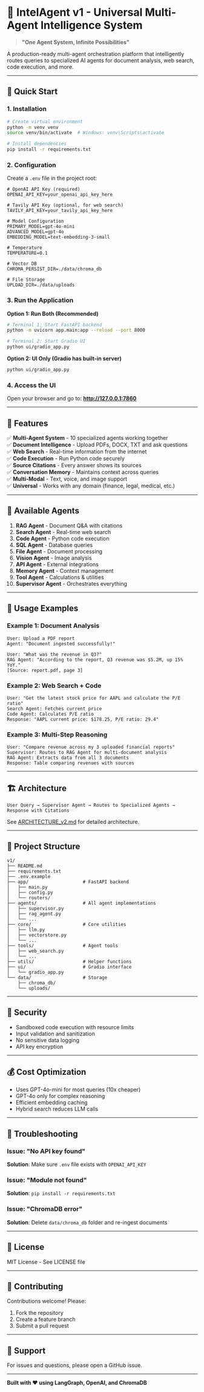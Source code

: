 # 🤖 IntelAgent v1 - Universal Multi-Agent Intelligence System

> **"One Agent System, Infinite Possibilities"**

A production-ready multi-agent orchestration platform that intelligently routes queries to specialized AI agents for document analysis, web search, code execution, and more.

---

## 🚀 Quick Start

### 1. Installation

```bash
# Create virtual environment
python -m venv venv
source venv/bin/activate  # Windows: venv\Scripts\activate

# Install dependencies
pip install -r requirements.txt
```

### 2. Configuration

Create a `.env` file in the project root:

```env
# OpenAI API Key (required)
OPENAI_API_KEY=your_openai_api_key_here

# Tavily API Key (optional, for web search)
TAVILY_API_KEY=your_tavily_api_key_here

# Model Configuration
PRIMARY_MODEL=gpt-4o-mini
ADVANCED_MODEL=gpt-4o
EMBEDDING_MODEL=text-embedding-3-small

# Temperature
TEMPERATURE=0.1

# Vector DB
CHROMA_PERSIST_DIR=./data/chroma_db

# File Storage
UPLOAD_DIR=./data/uploads
```

### 3. Run the Application

**Option 1: Run Both (Recommended)**
```bash
# Terminal 1: Start FastAPI backend
python -m uvicorn app.main:app --reload --port 8000

# Terminal 2: Start Gradio UI
python ui/gradio_app.py
```

**Option 2: UI Only (Gradio has built-in server)**
```bash
python ui/gradio_app.py
```

### 4. Access the UI

Open your browser and go to: **http://127.0.0.1:7860**

---

## 🧩 Features

✅ **Multi-Agent System** - 10 specialized agents working together  
✅ **Document Intelligence** - Upload PDFs, DOCX, TXT and ask questions  
✅ **Web Search** - Real-time information from the internet  
✅ **Code Execution** - Run Python code securely  
✅ **Source Citations** - Every answer shows its sources  
✅ **Conversation Memory** - Maintains context across queries  
✅ **Multi-Modal** - Text, voice, and image support  
✅ **Universal** - Works with any domain (finance, legal, medical, etc.)  

---

## 🤖 Available Agents

1. **RAG Agent** - Document Q&A with citations
2. **Search Agent** - Real-time web search
3. **Code Agent** - Python code execution
4. **SQL Agent** - Database queries
5. **File Agent** - Document processing
6. **Vision Agent** - Image analysis
7. **API Agent** - External integrations
8. **Memory Agent** - Context management
9. **Tool Agent** - Calculations & utilities
10. **Supervisor Agent** - Orchestrates everything

---

## 📖 Usage Examples

### Example 1: Document Analysis
```
User: Upload a PDF report
Agent: "Document ingested successfully!"

User: "What was the revenue in Q3?"
RAG Agent: "According to the report, Q3 revenue was $5.2M, up 15% YoY."
[Source: report.pdf, page 3]
```

### Example 2: Web Search + Code
```
User: "Get the latest stock price for AAPL and calculate the P/E ratio"
Search Agent: Fetches current price
Code Agent: Calculates P/E ratio
Response: "AAPL current price: $178.25, P/E ratio: 29.4"
```

### Example 3: Multi-Step Reasoning
```
User: "Compare revenue across my 3 uploaded financial reports"
Supervisor: Routes to RAG Agent for multi-document analysis
RAG Agent: Extracts data from all 3 documents
Response: Table comparing revenues with sources
```

---

## 🏗️ Architecture

```
User Query → Supervisor Agent → Routes to Specialized Agents → Response with Citations
```

See [ARCHITECTURE_v2.md](../ARCHITECTURE_v2.md) for detailed architecture.

---

## 📁 Project Structure

```
v1/
├── README.md
├── requirements.txt
├── .env.example
├── app/                    # FastAPI backend
│   ├── main.py
│   ├── config.py
│   └── routers/
├── agents/                 # All agent implementations
│   ├── supervisor.py
│   ├── rag_agent.py
│   └── ...
├── core/                   # Core utilities
│   ├── llm.py
│   ├── vectorstore.py
│   └── ...
├── tools/                  # Agent tools
│   ├── web_search.py
│   └── ...
├── utils/                  # Helper functions
├── ui/                     # Gradio interface
│   └── gradio_app.py
└── data/                   # Storage
    ├── chroma_db/
    └── uploads/
```

---

## 🔐 Security

- Sandboxed code execution with resource limits
- Input validation and sanitization
- No sensitive data logging
- API key encryption

---

## 💰 Cost Optimization

- Uses GPT-4o-mini for most queries (10x cheaper)
- GPT-4o only for complex reasoning
- Efficient embedding caching
- Hybrid search reduces LLM calls

---

## 🐛 Troubleshooting

### Issue: "No API key found"
**Solution**: Make sure `.env` file exists with `OPENAI_API_KEY`

### Issue: "Module not found"
**Solution**: `pip install -r requirements.txt`

### Issue: "ChromaDB error"
**Solution**: Delete `data/chroma_db` folder and re-ingest documents

---

## 📝 License

MIT License - See LICENSE file

---

## 🤝 Contributing

Contributions welcome! Please:
1. Fork the repository
2. Create a feature branch
3. Submit a pull request

---

## 📧 Support

For issues and questions, please open a GitHub issue.

---

**Built with ❤️ using LangGraph, OpenAI, and ChromaDB**

